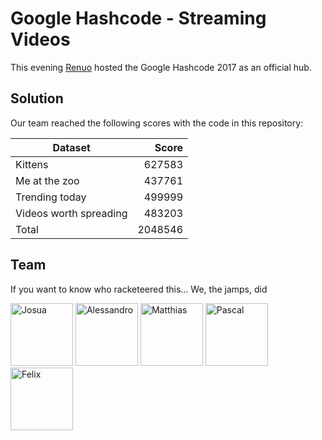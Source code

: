 # Google Hashcode - Streaming Videos

This evening [Renuo](https://renuo.ch) hosted the Google Hashcode 2017 as
an official hub.

## Solution

Our team reached the following scores with the code in this repository:

| Dataset                | Score   |
| -------------          | -------:|
| Kittens                |  627583 |
| Me at the zoo          |  437761 |
| Trending today         |  499999 |
| Videos worth spreading |  483203 |
| Total                  | 2048546 |

## Team

If you want to know who racketeered this... We, the jamps, did

<img src="https://www.renuo.ch/images/portraits/josua-schmid.jpg" alt="Josua" width="100px">
<img src="https://www.renuo.ch/images/portraits/alessandro-rodi.jpg" alt="Alessandro" width="100px">
<img src="https://www.renuo.ch/images/portraits/matthias-fehr.jpg" alt="Matthias" width="100px">
<img src="https://www.renuo.ch/images/portraits/pascal-andermatt.jpg" alt="Pascal" width="100px">
<img src="https://www.renuo.ch/images/portraits/felix-kubli.jpg" alt="Felix" width="100px">
